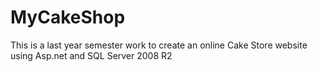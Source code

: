 # MyCakeShop
This is a last year semester work to create an online Cake Store website using Asp.net and SQL Server 2008 R2 
